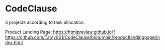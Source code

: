 # CodeClause
3 projects according to task allocation.

Product Landing Page: https://htmlpreview.github.io/?https://github.com/Tamy001/CodeClause/blob/main/productlandingpage/index.html
